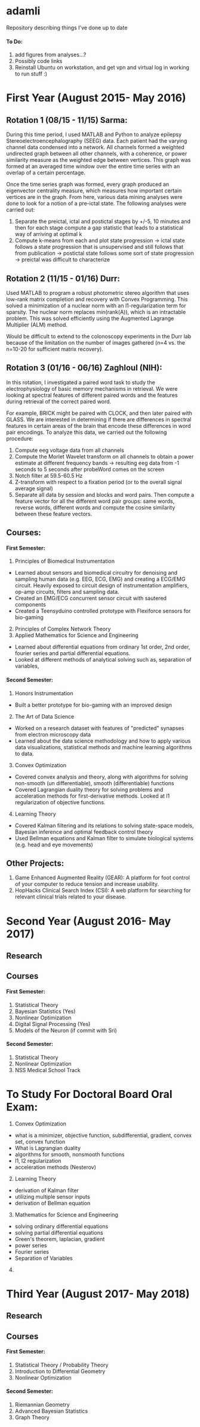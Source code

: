 # adamli
Repository describing things I've done up to date

#### To Do:
1. add figures from analyses...?
2. Possibly code links
3. Reinstall Ubuntu on workstation, and get vpn and virtual log in working to run stuff :)

# First Year (August 2015- May 2016)
## Rotation 1 (08/15 - 11/15) Sarma:
During this time period, I used MATLAB and Python to analyze epilepsy Stereoelectroencephalography (SEEG) data. Each patient had the varying channel data condensed into a network. All channels formed a weighted undirected graph between all other channels, with a coherence, or power similarity measure as the weighted edge between vertices. This graph was formed at an averaged time window over the entire time series with an overlap of a certain percentage. 

Once the time series graph was formed, every graph produced an eigenvector centrality measure, which measures how important certain vertices are in the graph. From here, various data mining analyses were done to look for a notion of a pre-ictal state. The following analyses were carried out:

1. Separate the preictal, ictal and postictal stages by +/-5, 10 minutes and then for each stage compute a gap statistic that leads to a statistical way of arriving at optimal k
2. Compute k-means from each and plot state progression 
-> ictal state follows a state progression that is unsupervised and still follows that from publication
-> postictal state follows some sort of state progression
-> preictal was difficult to characterize

## Rotation 2 (11/15 - 01/16) Durr:
Used MATLAB to program a robust photometric stereo algorithm that uses low-rank matrix completion and recovery with Convex Programming. This solved a minimization of a nuclear norm with an l1-regularization term for sparsity. The nuclear norm replaces min(rank(A)), which is an intractable problem. This was solved efficiently using the Augmented Lagrange Multiplier (ALM) method.

Would be difficult to extend to the colonoscopy experiments in the Durr lab because of the limitation on the number of images gathered (n=4 vs. the n=10-20 for sufficient matrix recovery). 

## Rotation 3 (01/16 - 06/16) Zaghloul (NIH):
In this rotation, I investigated a paired word task to study the electrophysiology of basic memory mechanisms in retrieval. We were looking at spectral features of different paired words and the features during retrieval of the correct paired word. 

For example, BRICK might be paired with CLOCK, and then later paired with GLASS. We are interested in determining if there are differences in spectral features in certain areas of the brain that encode these differences in word pair encodings. To analyze this data, we carried out the following procedure:

1. Compute eeg voltage data from all channels
2. Compute the Morlet Wavelet transform on all channels to obtain a power estimate at different frequency bands
-> resulting eeg data from -1 seconds to 5 seconds after probeWord comes on the screen
3. Notch filter at 59.5-60.5 Hz
4. Z-transform with respect to a fixation period (or to the overall signal average signal)
5. Separate all data by session and blocks and word pairs. Then compute a feature vector for all the different word pair groups: same words, reverse words, different words and compute the cosine similarity between these feature vectors. 

## Courses:
#### First Semester:
1. Principles of Biomedical Instrumentation
  - Learned about sensors and biomedical circuitry for denoising and sampling human data (e.g. EEG, ECG, EMG) and creating a ECG/EMG circuit. Heavily exposed to circuit design of instrumentation amplifiers, op-amp circuits, filters and sampling data. 
  - Created an EMG/ECG concurrent sensor circuit with sautered components 
  - Created a Teensyduino controlled prototype with Flexiforce sensors for bio-gaming
2. Principles of Complex Network Theory
3. Applied Mathematics for Science and Engineering
  - Learned about differential equations from ordinary 1st order, 2nd order, fourier series and partial differential equations.
  - Looked at different methods of analytical solving such as, separation of variables, 

#### Second Semester:
1. Honors Instrumentation
  - Built a better prototype for bio-gaming with an improved design
2. The Art of Data Science
  - Worked on a research dataset with features of "predicted" synapses from electron microscopy data
  - Learned about the data science methodology and how to apply various data visualizations, statistical methods and machine learning algorithms to data.
3. Convex Optimization
  - Covered convex analysis and theory, along with algorithms for solving non-smooth (un differentiable), smooth (differentiable) functions
  - Covered Lagrangian duality theory for solving problems and acceleration methods for first-derivative methods. Looked at l1 regularization of objective functions. 
4. Learning Theory
  - Covered Kalman filtering and its relations to solving state-space models, Bayesian inference and optimal feedback control theory
  - Used Bellman equations and Kalman filter to simulate biological systems (e.g. head and eye movements)

## Other Projects:
1. Game Enhanced Augmented Reality (GEAR): A platform for foot control of your computer to reduce tension and increase usability.
2. HopHacks Clinical Search Index (CSI): A web platform for searching for relevant clinical trials related to your disease.

# Second Year (August 2016- May 2017)
## Research

## Courses
#### First Semester:
1. Statistical Theory
2. Bayesian Statistics (Yes)
3. Nonlinear Optimization 
4. Digital Signal Processing (Yes)
5. Models of the Neuron (if commit with Sri)

#### Second Semester:
1. Statistical Theory
2. Nonlinear Optimization
3. NSS Medical School Track

# To Study For Doctoral Board Oral Exam:
1. Convex Optimization
  - what is a minimizer, objective function, subdifferential, gradient, convex set, convex function
  - What is Lagrangian duality
  - algorithms for smooth, nonsmooth functions
  - l1, l2 regularization
  - acceleration methods (Nesterov)
2. Learning Theory
  - derivation of Kalman filter
  - utilizing multiple sensor inputs
  - derivation of Bellman equation
3. Mathematics for Science and Engineering
  - solving ordinary differential equations
  - solving partial differential equations
  - Green's theorem, laplacian, gradient
  - power series
  - Fourier series
  - Separation of Variables 
4. 


# Third Year (August 2017- May 2018)
## Research

## Courses
#### First Semester:
1. Statistical Theory / Probability Theory
2. Introduction to Differential Geometry
3. Nonlinear Optimization 

#### Second Semester:
1. Riemannian Geometry
2. Advanced Bayesian Statistics
3. Graph Theory
